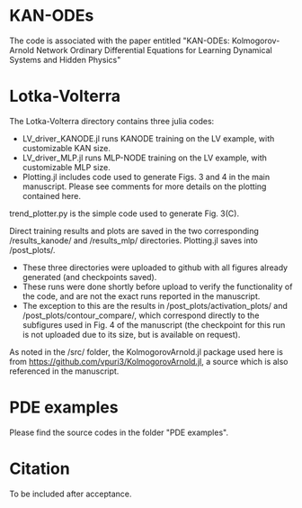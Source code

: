 # KAN-ODEs
The code is associated with the paper entitled "KAN-ODEs: Kolmogorov-Arnold Network Ordinary Differential Equations for Learning Dynamical Systems and Hidden Physics"

# Lotka-Volterra
The Lotka-Volterra directory contains three julia codes:

- LV_driver_KANODE.jl runs KANODE training on the LV example, with customizable KAN size.
- LV_driver_MLP.jl runs MLP-NODE training on the LV example, with customizable MLP size.
- Plotting.jl includes code used to generate Figs. 3 and 4 in the main manuscript. Please see comments for more details on the plotting contained here.

trend_plotter.py is the simple code used to generate Fig. 3(C).

Direct training results and plots are saved in the two corresponding /results_kanode/ and /results_mlp/ directories. Plotting.jl saves into /post_plots/.

- These three directories were uploaded to github with all figures already generated (and checkpoints saved). 
- These runs were done shortly before upload to verify the functionality of the code, and are not the exact runs reported in the manuscript.
- The exception to this are the results in /post_plots/activation_plots/ and /post_plots/contour_compare/, which correspond directly to the subfigures used in Fig. 4 of the manuscript (the checkpoint for this run is not uploaded due to its size, but is available on request).

As noted in the /src/ folder, the KolmogorovArnold.jl package used here is from https://github.com/vpuri3/KolmogorovArnold.jl, a source which is also referenced in the manuscript.


# PDE examples

Please find the source codes in the folder "PDE examples".

# Citation

To be included after acceptance.
